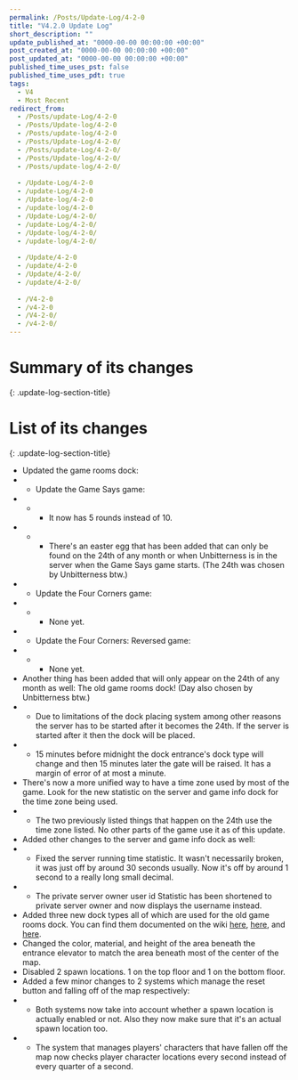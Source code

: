 ```yaml
---
permalink: /Posts/Update-Log/4-2-0
title: "V4.2.0 Update Log"
short_description: ""
update_published_at: "0000-00-00 00:00:00 +00:00"
post_created_at: "0000-00-00 00:00:00 +00:00"
post_updated_at: "0000-00-00 00:00:00 +00:00"
published_time_uses_pst: false
published_time_uses_pdt: true
tags:
  - V4
  - Most Recent
redirect_from:
  - /Posts/update-Log/4-2-0
  - /Posts/Update-log/4-2-0
  - /Posts/update-log/4-2-0
  - /Posts/Update-Log/4-2-0/
  - /Posts/update-Log/4-2-0/
  - /Posts/Update-log/4-2-0/
  - /Posts/update-log/4-2-0/
  
  - /Update-Log/4-2-0
  - /update-Log/4-2-0
  - /Update-log/4-2-0
  - /update-log/4-2-0
  - /Update-Log/4-2-0/
  - /update-Log/4-2-0/
  - /Update-log/4-2-0/
  - /update-log/4-2-0/
  
  - /Update/4-2-0
  - /update/4-2-0
  - /Update/4-2-0/
  - /update/4-2-0/
  
  - /V4-2-0
  - /v4-2-0
  - /V4-2-0/
  - /v4-2-0/
---
```


# Summary of its changes
{: .update-log-section-title}



# List of its changes
{: .update-log-section-title}

* Updated the game rooms dock:
* * Update the Game Says game:
* * * It now has 5 rounds instead of 10.
* * * There's an easter egg that has been added that can only be found on the 24th of any month or when Unbitterness is in the server when the Game Says game starts. (The 24th was chosen by Unbitterness btw.)
* * Update the Four Corners game:
* * * None yet.
* * Update the Four Corners: Reversed game:
* * * None yet.
* Another thing has been added that will only appear on the 24th of any month as well: The old game rooms dock! (Day also chosen by Unbitterness btw.)
* * Due to limitations of the dock placing system among other reasons the server has to be started after it becomes the 24th. If the server is started after it then the dock will be placed.
* * 15 minutes before midnight the dock entrance's dock type will change and then 15 minutes later the gate will be raised. It has a margin of error of at most a minute.
* There's now a more unified way to have a time zone used by most of the game. Look for the new statistic on the server and game info dock for the time zone being used.
* * The two previously listed things that happen on the 24th use the time zone listed. No other parts of the game use it as of this update.
* Added other changes to the server and game info dock as well:
* * Fixed the server running time statistic. It wasn't necessarily broken, it was just off by around 30 seconds usually. Now it's off by around 1 second to a really long small decimal.
* * The private server owner user id Statistic has been shortened to private server owner and now displays the username instead.
* Added three new dock types all of which are used for the old game rooms dock. You can find them documented on the wiki [here](), [here](), and [here]().
* Changed the color, material, and height of the area beneath the entrance elevator to match the area beneath most of the center of the map.
* Disabled 2 spawn locations. 1 on the top floor and 1 on the bottom floor.
* Added a few minor changes to 2 systems which manage the reset button and falling off of the map respectively:
* * Both systems now take into account whether a spawn location is actually enabled or not. Also they now make sure that it's an actual spawn location too.
* * The system that manages players' characters that have fallen off the map now checks player character locations every second instead of every quarter of a second.
